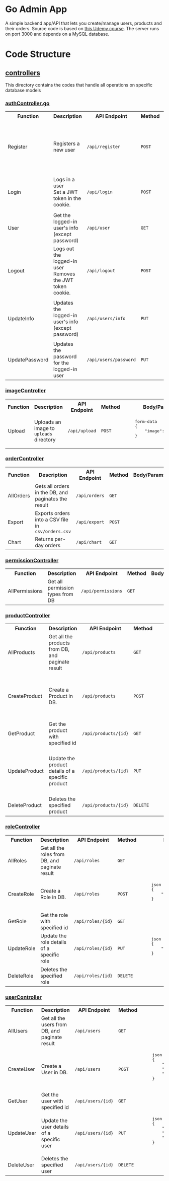 # Go Admin App
A simple backend app/API that lets you create/manage users, products and their orders. Source code is based on [this Udemy course](https://udemy.com/course/the-complete-react-golang-course). The server runs on port 3000 and depends on a MySQL database.

# Code Structure
## [controllers](./controllers)
This directory contains the codes that handle all operations on specific database models

### [authController.go](./controllers/authController.go)
<table>
<tr>
    <th>Function</th>
    <th class="description">Description</th>
    <th>API Endpoint</th>
    <th>Method</th>
    <th>Body/Params</th>
</tr>

<!-- Data Begins -->
<tr>
    <td class="function">Register</td>
    <td class="description">Registers a new user</td>
    <td class="api-endpoint"><code>/api/register</code></td>
    <td class="method"><code>POST</code></td>
    <td class="body-params">
    <pre class="body-params">
    json
    {
        "first_name": "Harry",
        "last_name": "Potter",
        "email": "hjp@hogwarts.edu",
        "password": "patronus",
        "password_confirm": "patronus"
    }
    </pre>
    </td>
</tr>
<tr>
    <td class="function">Login</td>
    <td class="description">
    Logs in a user</br>
    Set a JWT token in the cookie.
    </td>
    <td class="api-endpoint"><code>/api/login</code></td>
    <td class="method"><code>POST</code></td>
    <td class="body-params">
    <pre class="body-params">
    json
    {
        "email": "hjp@hogwarts.edu",
        "password": "patronus",
    }
    </pre>
    </td>
</tr>
<tr>
    <td class="function">User</td>
    <td class="description">Get the logged-in user's info (except password)</td>
    <td class="api-endpoint"><code>/api/user</code></td>
    <td class="method"><code>GET</code></td>
    <td class="body-params">
    <pre></pre>
    </td>
</tr>
<tr>
    <td class="function">Logout</td>
    <td class="description">
    Logs out the logged-in user</br>
    Removes the JWT token cookie.
    </td>
    <td class="api-endpoint"><code>/api/logout</code></td>
    <td class="method"><code>POST</code></td>
    <td class="body-params">
    <pre></pre>
    </td>
</tr>
<tr>
    <td class="function">UpdateInfo</td>
    <td class="description">Updates the logged-in user's info (except password)</td>
    <td class="api-endpoint"><code>/api/users/info</code></td>
    <td class="method"><code>PUT</code></td>
    <td class="body-params">
    <pre class="body-params">
    json
    {
        "first_name": "Harry",
        "last_name": "Potter",
        "email": "hjp@hogwarts.edu",
    }
    </pre>
    </td>
</tr>
<tr>
    <td class="function">UpdatePassword</td>
    <td class="description">Updates the password for the logged-in user</td>
    <td class="api-endpoint"><code>/api/users/password</code></td>
    <td class="method"><code>PUT</code></td>
    <td class="body-params">
    <pre class="body-params">
    json
    {
        "password": "crucio",
        "password_confirm": "crucio"
    }
    </pre>
    </td>
</tr>
<!-- Data Ends -->
</table>

### [imageController](./controllers/imageController.go)
<table>
<tr>
    <th>Function</th>
    <th class="description">Description</th>
    <th>API Endpoint</th>
    <th>Method</th>
    <th>Body/Params</th>
</tr>

<!-- Data Begins -->
<tr>
    <td class="function">Upload</td>
    <td class="description">Uploads an image to <code>uploads</code> directory</td>
    <td class="api-endpoint"><code>/api/upload</code></td>
    <td class="method"><code>POST</code></td>
    <td class="body-params">
    <pre class="body-params">
    form-data
    {
        "image": "file_blob"
    }
    </pre>
    </td>
</tr>
<!-- Data Ends -->
</table>

### [orderController](./controllers/orderController.go)
<table>
<tr>
    <th>Function</th>
    <th class="description">Description</th>
    <th>API Endpoint</th>
    <th>Method</th>
    <th>Body/Params</th>
</tr>

<!-- Data Begins -->
<tr>
    <td class="function">AllOrders</td>
    <td class="description">Gets all orders in the DB, and paginates the result</td>
    <td class="api-endpoint"><code>/api/orders</code></td>
    <td class="method"><code>GET</code></td>
    <td class="body-params">
    <pre></pre>
    </td>
</tr>
<tr>
    <td class="function">Export</td>
    <td class="description">Exports orders into a CSV file in <code>csv/orders.csv</code></td>
    <td class="api-endpoint"><code>/api/export</code></td>
    <td class="method"><code>POST</code></td>
    <td class="body-params">
    <pre></pre>
    </td>
</tr>
<tr>
    <td class="function">Chart</td>
    <td class="description">Returns per-day orders</td>
    <td class="api-endpoint"><code>/api/chart</code></td>
    <td class="method"><code>GET</code></td>
    <td class="body-params">
    <pre></pre>
    </td>
</tr>
<!-- Data Ends -->
</table>

### [permissionController](./controllers/permissionController.go)

<table>
<tr>
    <th>Function</th>
    <th class="description">Description</th>
    <th>API Endpoint</th>
    <th>Method</th>
    <th>Body/Params</th>
</tr>

<!-- Data Begins -->
<tr>
    <td class="function">AllPermissions</td>
    <td class="description">Get all permission types from DB</td>
    <td class="api-endpoint"><code>/api/permissions</code></td>
    <td class="method"><code>GET</code></td>
    <td class="body-params">
    <pre></pre>
    </td>
</tr>
<!-- Data Ends -->
</table>

### [productController](./controllers/productController.go)

<table>
<tr>
    <th>Function</th>
    <th class="description">Description</th>
    <th>API Endpoint</th>
    <th>Method</th>
    <th>Body/Params</th>
</tr>

<!-- Data Begins -->
<tr>
    <td class="function">AllProducts</td>
    <td class="description">Get all the products from DB, and paginate result</td>
    <td class="api-endpoint"><code>/api/products</code></td>
    <td class="method"><code>GET</code></td>
    <td class="body-params">
    <pre></pre>
    </td>
</tr>
<tr>
    <td class="function">CreateProduct</td>
    <td class="description">Create a Product in DB.</td>
    <td class="api-endpoint"><code>/api/products</code></td>
    <td class="method"><code>POST</code></td>
    <td class="body-params">
    <pre class="body-params">
    json
    {
        "title": "Wand",
        "description": "MX1000",
        "image": "not found",
        "price": 1000
    }
    </pre>
    </td>
</tr>
<tr>
    <td class="function">GetProduct</td>
    <td class="description">Get the product with specified id</td>
    <td class="api-endpoint"><code>/api/products/{id}</code></td>
    <td class="method"><code>GET</code></td>
    <td class="body-params">
    <pre></pre>
    </td>
</tr>
<tr>
    <td class="function">UpdateProduct</td>
    <td class="description">Update the product details of a specific product</td>
    <td class="api-endpoint"><code>/api/products/{id}</code></td>
    <td class="method"><code>PUT</code></td>
    <td class="body-params">
    <pre class="body-params">
    json
    {
        "title": "Wand",
        "description": "MX1000",
        "image": "not found",
        "price": 1100
    }
    </pre>
    </td>
</tr>
<tr>
    <td class="function">DeleteProduct</td>
    <td class="description">Deletes the specified product</td>
    <td class="api-endpoint"><code>/api/products/{id}</code></td>
    <td class="method"><code>DELETE</code></td>
    <td class="body-params">
    <pre></pre>
    </td>
</tr>
<!-- Data Ends -->
</table>

### [roleController](./controllers/roleController.go)

<table>
<tr>
    <th>Function</th>
    <th class="description">Description</th>
    <th>API Endpoint</th>
    <th>Method</th>
    <th>Body/Params</th>
</tr>

<!-- Data Begins -->
<tr>
    <td class="function">AllRoles</td>
    <td class="description">Get all the roles from DB, and paginate result</td>
    <td class="api-endpoint"><code>/api/roles</code></td>
    <td class="method"><code>GET</code></td>
    <td class="body-params">
    <pre></pre>
    </td>
</tr>
<tr>
    <td class="function">CreateRole</td>
    <td class="description">Create a Role in DB.</td>
    <td class="api-endpoint"><code>/api/roles</code></td>
    <td class="method"><code>POST</code></td>
    <td class="body-params">
    <pre class="body-params">
    json
    {
        "name": "Administrator"
    }
    </pre>
    </td>
</tr>
<tr>
    <td class="function">GetRole</td>
    <td class="description">Get the role with specified id</td>
    <td class="api-endpoint"><code>/api/roles/{id}</code></td>
    <td class="method"><code>GET</code></td>
    <td class="body-params">
    <pre></pre>
    </td>
</tr>
<tr>
    <td class="function">UpdateRole</td>
    <td class="description">Update the role details of a specific role</td>
    <td class="api-endpoint"><code>/api/roles/{id}</code></td>
    <td class="method"><code>PUT</code></td>
    <td class="body-params">
    <pre class="body-params">
    json
    {
        "name": "Admin",
    }
    </pre>
    </td>
</tr>
<tr>
    <td class="function">DeleteRole</td>
    <td class="description">Deletes the specified role</td>
    <td class="api-endpoint"><code>/api/roles/{id}</code></td>
    <td class="method"><code>DELETE</code></td>
    <td class="body-params">
    <pre></pre>
    </td>
</tr>
<!-- Data Ends -->
</table>

### [userController](./controllers/userController.go)

<table>
<tr>
    <th>Function</th>
    <th class="description">Description</th>
    <th>API Endpoint</th>
    <th>Method</th>
    <th>Body/Params</th>
</tr>

<!-- Data Begins -->
<tr>
    <td class="function">AllUsers</td>
    <td class="description">Get all the users from DB, and paginate result</td>
    <td class="api-endpoint"><code>/api/users</code></td>
    <td class="method"><code>GET</code></td>
    <td class="body-params">
    <pre></pre>
    </td>
</tr>
<tr>
    <td class="function">CreateUser</td>
    <td class="description">Create a User in DB.</td>
    <td class="api-endpoint"><code>/api/users</code></td>
    <td class="method"><code>POST</code></td>
    <td class="body-params">
    <pre class="body-params">
    json
    {
        "first_name": "Hermione",
        "last_name": "Granger"
        "email": "hjg@hogwarts.edu"
    }
    </pre>
    </td>
</tr>
<tr>
    <td class="function">GetUser</td>
    <td class="description">Get the user with specified id</td>
    <td class="api-endpoint"><code>/api/users/{id}</code></td>
    <td class="method"><code>GET</code></td>
    <td class="body-params">
    <pre></pre>
    </td>
</tr>
<tr>
    <td class="function">UpdateUser</td>
    <td class="description">Update the user details of a specific user</td>
    <td class="api-endpoint"><code>/api/users/{id}</code></td>
    <td class="method"><code>PUT</code></td>
    <td class="body-params">
    <pre class="body-params">
    json
    {
        "first_name": "Hermione",
        "last_name": "Granger"
        "email": "hjg@hogwarts.edu"
    }
    </pre>
    </td>
</tr>
<tr>
    <td class="function">DeleteUser</td>
    <td class="description">Deletes the specified user</td>
    <td class="api-endpoint"><code>/api/users/{id}</code></td>
    <td class="method"><code>DELETE</code></td>
    <td class="body-params">
    <pre></pre>
    </td>
</tr>
<!-- Data Ends -->
</table>


